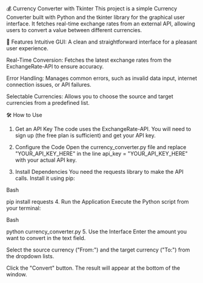 💰 Currency Converter with Tkinter
This project is a simple Currency Converter built with Python and the tkinter library for the graphical user interface. It fetches real-time exchange rates from an external API, allowing users to convert a value between different currencies.

🚀 Features
Intuitive GUI: A clean and straightforward interface for a pleasant user experience.

Real-Time Conversion: Fetches the latest exchange rates from the ExchangeRate-API to ensure accuracy.

Error Handling: Manages common errors, such as invalid data input, internet connection issues, or API failures.

Selectable Currencies: Allows you to choose the source and target currencies from a predefined list.

🛠️ How to Use
1. Get an API Key
The code uses the ExchangeRate-API. You will need to sign up (the free plan is sufficient) and get your API key.

2. Configure the Code
Open the currency_converter.py file and replace "YOUR_API_KEY_HERE" in the line api_key = "YOUR_API_KEY_HERE" with your actual API key.

3. Install Dependencies
You need the requests library to make the API calls. Install it using pip:

Bash

pip install requests
4. Run the Application
Execute the Python script from your terminal:

Bash

python currency_converter.py
5. Use the Interface
Enter the amount you want to convert in the text field.

Select the source currency ("From:") and the target currency ("To:") from the dropdown lists.

Click the "Convert" button. The result will appear at the bottom of the window.
